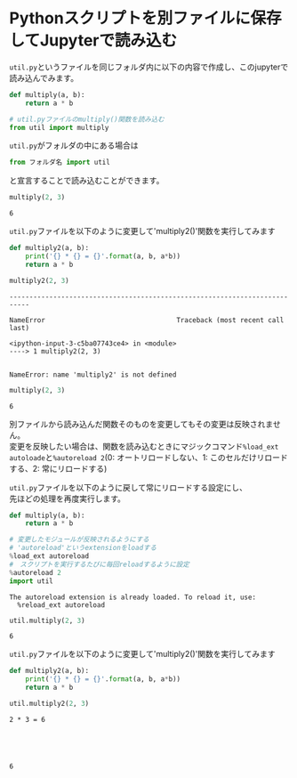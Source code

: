 # Pythonスクリプトを別ファイルに保存してJupyterで読み込む

`util.py`というファイルを同じフォルダ内に以下の内容で作成し、このjupyterで読み込んでみます。

```python
def multiply(a, b):
    return a * b
```


```python
# util.pyファイルのmultiply()関数を読み込む
from util import multiply
```

`util.py`がフォルダの中にある場合は

```python
from フォルダ名 import util
```

と宣言することで読み込むことができます。


```python
multiply(2, 3)
```




    6



`util.py`ファイルを以下のように変更して'multiply2()'関数を実行してみます

```python
def multiply2(a, b):
    print('{} * {} = {}'.format(a, b, a*b))
    return a * b
```


```python
multiply2(2, 3)
```


    ---------------------------------------------------------------------------

    NameError                                 Traceback (most recent call last)

    <ipython-input-3-c5ba07743ce4> in <module>
    ----> 1 multiply2(2, 3)
    

    NameError: name 'multiply2' is not defined



```python
multiply(2, 3)
```




    6



別ファイルから読み込んだ関数そのものを変更してもその変更は反映されません。<br>変更を反映したい場合は、関数を読み込むときにマジックコマンド`%load_ext autoloade`と`%autoreload 2`(0: オートリロードしない、1: このセルだけリロードする、2: 常にリロードする)

`util.py`ファイルを以下のように戻して常にリロードする設定にし、<br>先ほどの処理を再度実行します。

```python
def multiply(a, b):
    return a * b
```


```python
# 変更したモジュールが反映されるようにする
# 'autoreload'というextensionをloadする
%load_ext autoreload
#　スクリプトを実行するたびに毎回reloadするように設定
%autoreload 2
import util
```

    The autoreload extension is already loaded. To reload it, use:
      %reload_ext autoreload



```python
util.multiply(2, 3)
```




    6



`util.py`ファイルを以下のように変更して'multiply2()'関数を実行してみます

```python
def multiply2(a, b):
    print('{} * {} = {}'.format(a, b, a*b))
    return a * b
```


```python
util.multiply2(2, 3)
```

    2 * 3 = 6





    6


